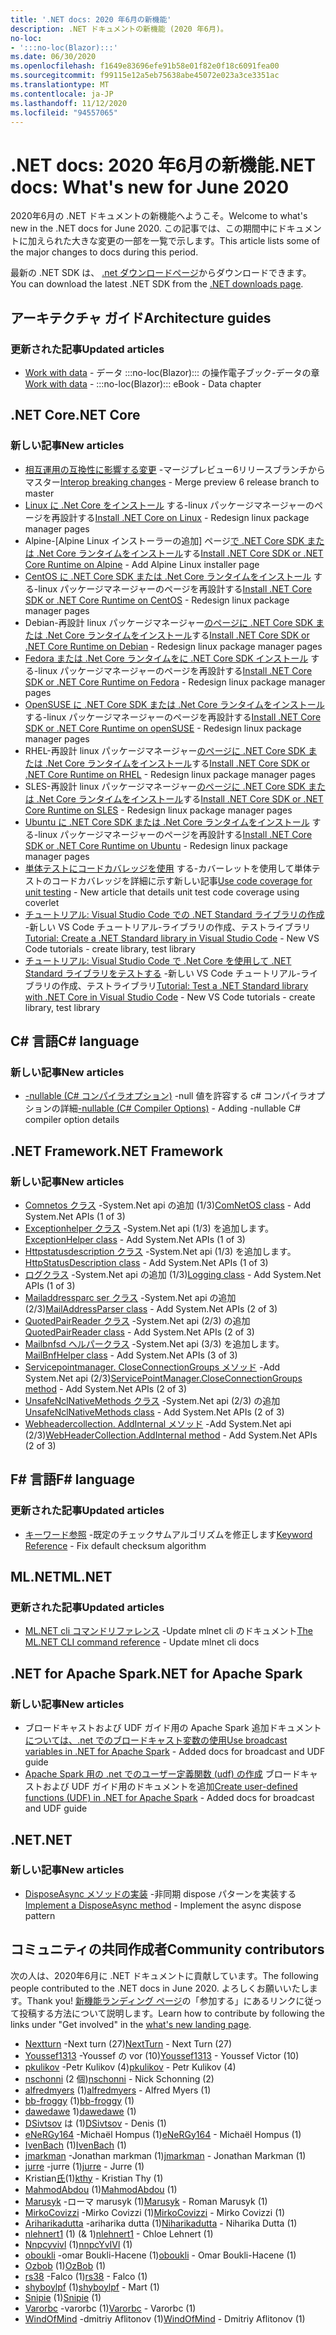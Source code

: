 ```yaml
---
title: '.NET docs: 2020 年6月の新機能'
description: .NET ドキュメントの新機能 (2020 年6月)。
no-loc:
- ':::no-loc(Blazor):::'
ms.date: 06/30/2020
ms.openlocfilehash: f1649e83696efe91b58e01f82e0f18c6091fea00
ms.sourcegitcommit: f99115e12a5eb75638abe45072e023a3ce3351ac
ms.translationtype: MT
ms.contentlocale: ja-JP
ms.lasthandoff: 11/12/2020
ms.locfileid: "94557065"
---
```

# <a name="net-docs-whats-new-for-june-2020"></a><span data-ttu-id="4919c-103">.NET docs: 2020 年6月の新機能</span><span class="sxs-lookup"><span data-stu-id="4919c-103">.NET docs: What's new for June 2020</span></span>

<span data-ttu-id="4919c-104">2020年6月の .NET ドキュメントの新機能へようこそ。</span><span class="sxs-lookup"><span data-stu-id="4919c-104">Welcome to what's new in the .NET docs for June 2020.</span></span> <span data-ttu-id="4919c-105">この記事では、この期間中にドキュメントに加えられた大きな変更の一部を一覧で示します。</span><span class="sxs-lookup"><span data-stu-id="4919c-105">This article lists some of the major changes to docs during this period.</span></span>

<span data-ttu-id="4919c-106">最新の .NET SDK は、 [.net ダウンロードページ](https://dotnet.microsoft.com/download)からダウンロードできます。</span><span class="sxs-lookup"><span data-stu-id="4919c-106">You can download the latest .NET SDK from the [.NET downloads page](https://dotnet.microsoft.com/download).</span></span>

## <a name="architecture-guides"></a><span data-ttu-id="4919c-107">アーキテクチャ ガイド</span><span class="sxs-lookup"><span data-stu-id="4919c-107">Architecture guides</span></span>

### <a name="updated-articles"></a><span data-ttu-id="4919c-108">更新された記事</span><span class="sxs-lookup"><span data-stu-id="4919c-108">Updated articles</span></span>

- <span data-ttu-id="4919c-109">[Work with data](../architecture/blazor-for-web-forms-developers/data.md)  -  データ :::no-loc(Blazor)::: の操作電子ブック-データの章</span><span class="sxs-lookup"><span data-stu-id="4919c-109">[Work with data](../architecture/blazor-for-web-forms-developers/data.md) - :::no-loc(Blazor)::: eBook - Data chapter</span></span>

## <a name="net-core"></a><span data-ttu-id="4919c-110">.NET Core</span><span class="sxs-lookup"><span data-stu-id="4919c-110">.NET Core</span></span>

### <a name="new-articles"></a><span data-ttu-id="4919c-111">新しい記事</span><span class="sxs-lookup"><span data-stu-id="4919c-111">New articles</span></span>

- <span data-ttu-id="4919c-112">[相互運用の互換性に影響する変更](../core/compatibility/interop.md) -マージプレビュー6リリースブランチからマスター</span><span class="sxs-lookup"><span data-stu-id="4919c-112">[Interop breaking changes](../core/compatibility/interop.md) - Merge preview 6 release branch to master</span></span>
- <span data-ttu-id="4919c-113">[Linux に .Net Core をインストール](../core/install/linux.md) する-linux パッケージマネージャーのページを再設計する</span><span class="sxs-lookup"><span data-stu-id="4919c-113">[Install .NET Core on Linux](../core/install/linux.md) - Redesign linux package manager pages</span></span>
- <span data-ttu-id="4919c-114">Alpine-[Alpine Linux インストーラーの追加] ページ[で .NET Core SDK または .Net Core ランタイムをインストール](../core/install/linux-alpine.md)する</span><span class="sxs-lookup"><span data-stu-id="4919c-114">[Install .NET Core SDK or .NET Core Runtime on Alpine](../core/install/linux-alpine.md) - Add Alpine Linux installer page</span></span>
- <span data-ttu-id="4919c-115">[CentOS に .NET Core SDK または .Net Core ランタイムをインストール](../core/install/linux-centos.md) する-linux パッケージマネージャーのページを再設計する</span><span class="sxs-lookup"><span data-stu-id="4919c-115">[Install .NET Core SDK or .NET Core Runtime on CentOS](../core/install/linux-centos.md) - Redesign linux package manager pages</span></span>
- <span data-ttu-id="4919c-116">Debian-再設計 linux パッケージマネージャー[のページに .NET Core SDK または .Net Core ランタイムをインストール](../core/install/linux-debian.md)する</span><span class="sxs-lookup"><span data-stu-id="4919c-116">[Install .NET Core SDK or .NET Core Runtime on Debian](../core/install/linux-debian.md) - Redesign linux package manager pages</span></span>
- <span data-ttu-id="4919c-117">[Fedora または .Net Core ランタイムをに .NET Core SDK インストール](../core/install/linux-fedora.md) する-linux パッケージマネージャーのページを再設計する</span><span class="sxs-lookup"><span data-stu-id="4919c-117">[Install .NET Core SDK or .NET Core Runtime on Fedora](../core/install/linux-fedora.md) - Redesign linux package manager pages</span></span>
- <span data-ttu-id="4919c-118">[OpenSUSE に .NET Core SDK または .Net Core ランタイムをインストール](../core/install/linux-opensuse.md) する-linux パッケージマネージャーのページを再設計する</span><span class="sxs-lookup"><span data-stu-id="4919c-118">[Install .NET Core SDK or .NET Core Runtime on openSUSE](../core/install/linux-opensuse.md) - Redesign linux package manager pages</span></span>
- <span data-ttu-id="4919c-119">RHEL-再設計 linux パッケージマネージャー[のページに .NET Core SDK または .Net Core ランタイムをインストール](../core/install/linux-rhel.md)する</span><span class="sxs-lookup"><span data-stu-id="4919c-119">[Install .NET Core SDK or .NET Core Runtime on RHEL](../core/install/linux-rhel.md) - Redesign linux package manager pages</span></span>
- <span data-ttu-id="4919c-120">SLES-再設計 linux パッケージマネージャー[のページに .NET Core SDK または .Net Core ランタイムをインストール](../core/install/linux-sles.md)する</span><span class="sxs-lookup"><span data-stu-id="4919c-120">[Install .NET Core SDK or .NET Core Runtime on SLES](../core/install/linux-sles.md) - Redesign linux package manager pages</span></span>
- <span data-ttu-id="4919c-121">[Ubuntu に .NET Core SDK または .Net Core ランタイムをインストール](../core/install/linux-ubuntu.md) する-linux パッケージマネージャーのページを再設計する</span><span class="sxs-lookup"><span data-stu-id="4919c-121">[Install .NET Core SDK or .NET Core Runtime on Ubuntu](../core/install/linux-ubuntu.md) - Redesign linux package manager pages</span></span>
- <span data-ttu-id="4919c-122">[単体テストにコードカバレッジを使用](../core/testing/unit-testing-code-coverage.md) する-カバーレットを使用して単体テストのコードカバレッジを詳細に示す新しい記事</span><span class="sxs-lookup"><span data-stu-id="4919c-122">[Use code coverage for unit testing](../core/testing/unit-testing-code-coverage.md) - New article that details unit test code coverage using coverlet</span></span>
- <span data-ttu-id="4919c-123">[チュートリアル: Visual Studio Code での .NET Standard ライブラリの作成](../core/tutorials/library-with-visual-studio-code.md) -新しい VS Code チュートリアル-ライブラリの作成、テストライブラリ</span><span class="sxs-lookup"><span data-stu-id="4919c-123">[Tutorial: Create a .NET Standard library in Visual Studio Code](../core/tutorials/library-with-visual-studio-code.md) - New VS Code tutorials - create library, test library</span></span>
- <span data-ttu-id="4919c-124">[チュートリアル: Visual Studio Code で .Net Core を使用して .NET Standard ライブラリをテストする](../core/tutorials/testing-library-with-visual-studio-code.md) -新しい VS Code チュートリアル-ライブラリの作成、テストライブラリ</span><span class="sxs-lookup"><span data-stu-id="4919c-124">[Tutorial: Test a .NET Standard library with .NET Core in Visual Studio Code](../core/tutorials/testing-library-with-visual-studio-code.md) - New VS Code tutorials - create library, test library</span></span>

## <a name="c-language"></a><span data-ttu-id="4919c-125">C# 言語</span><span class="sxs-lookup"><span data-stu-id="4919c-125">C# language</span></span>

### <a name="new-articles"></a><span data-ttu-id="4919c-126">新しい記事</span><span class="sxs-lookup"><span data-stu-id="4919c-126">New articles</span></span>

- <span data-ttu-id="4919c-127">[-nullable (C# コンパイラオプション)](../csharp/language-reference/compiler-options/nullable-compiler-option.md) -null 値を許容する c# コンパイラオプションの詳細</span><span class="sxs-lookup"><span data-stu-id="4919c-127">[-nullable (C# Compiler Options)](../csharp/language-reference/compiler-options/nullable-compiler-option.md) - Adding -nullable C# compiler option details</span></span>

## <a name="net-framework"></a><span data-ttu-id="4919c-128">.NET Framework</span><span class="sxs-lookup"><span data-stu-id="4919c-128">.NET Framework</span></span>

### <a name="new-articles"></a><span data-ttu-id="4919c-129">新しい記事</span><span class="sxs-lookup"><span data-stu-id="4919c-129">New articles</span></span>

- <span data-ttu-id="4919c-130">[Comnetos クラス](../framework/additional-apis/system.net.comnetos.md) -System.Net api の追加 (1/3)</span><span class="sxs-lookup"><span data-stu-id="4919c-130">[ComNetOS class](../framework/additional-apis/system.net.comnetos.md) - Add System.Net APIs (1 of 3)</span></span>
- <span data-ttu-id="4919c-131">[Exceptionhelper クラス](../framework/additional-apis/system.net.exceptionhelper.md) -System.Net api (1/3) を追加します。</span><span class="sxs-lookup"><span data-stu-id="4919c-131">[ExceptionHelper class](../framework/additional-apis/system.net.exceptionhelper.md) - Add System.Net APIs (1 of 3)</span></span>
- <span data-ttu-id="4919c-132">[Httpstatusdescription クラス](../framework/additional-apis/system.net.httpstatusdescription.md) -System.Net api (1/3) を追加します。</span><span class="sxs-lookup"><span data-stu-id="4919c-132">[HttpStatusDescription class](../framework/additional-apis/system.net.httpstatusdescription.md) - Add System.Net APIs (1 of 3)</span></span>
- <span data-ttu-id="4919c-133">[ログクラス](../framework/additional-apis/system.net.logging.md) -System.Net api の追加 (1/3)</span><span class="sxs-lookup"><span data-stu-id="4919c-133">[Logging class](../framework/additional-apis/system.net.logging.md) - Add System.Net APIs (1 of 3)</span></span>
- <span data-ttu-id="4919c-134">[Mailaddressparc ser クラス](../framework/additional-apis/system.net.mail.mailaddressparser.md) -System.Net api の追加 (2/3)</span><span class="sxs-lookup"><span data-stu-id="4919c-134">[MailAddressParser class](../framework/additional-apis/system.net.mail.mailaddressparser.md) - Add System.Net APIs (2 of 3)</span></span>
- <span data-ttu-id="4919c-135">[QuotedPairReader クラス](../framework/additional-apis/system.net.mail.quotedpairreader.md) -System.Net api (2/3) の追加</span><span class="sxs-lookup"><span data-stu-id="4919c-135">[QuotedPairReader class](../framework/additional-apis/system.net.mail.quotedpairreader.md) - Add System.Net APIs (2 of 3)</span></span>
- <span data-ttu-id="4919c-136">[Mailbnfsd ヘルパークラス](../framework/additional-apis/system.net.mime.mailbnfhelper.md) -System.Net api (3/3) を追加します。</span><span class="sxs-lookup"><span data-stu-id="4919c-136">[MailBnfHelper class](../framework/additional-apis/system.net.mime.mailbnfhelper.md) - Add System.Net APIs (3 of 3)</span></span>
- <span data-ttu-id="4919c-137">[Servicepointmanager. CloseConnectionGroups メソッド](../framework/additional-apis/system.net.servicepointmanager.closeconnectiongroups.md) -Add System.Net api (2/3)</span><span class="sxs-lookup"><span data-stu-id="4919c-137">[ServicePointManager.CloseConnectionGroups method](../framework/additional-apis/system.net.servicepointmanager.closeconnectiongroups.md) - Add System.Net APIs (2 of 3)</span></span>
- <span data-ttu-id="4919c-138">[UnsafeNclNativeMethods クラス](../framework/additional-apis/system.net.unsafenclnativemethods.md) -System.Net api (2/3) の追加</span><span class="sxs-lookup"><span data-stu-id="4919c-138">[UnsafeNclNativeMethods class](../framework/additional-apis/system.net.unsafenclnativemethods.md) - Add System.Net APIs (2 of 3)</span></span>
- <span data-ttu-id="4919c-139">[Webheadercollection. AddInternal メソッド](../framework/additional-apis/system.net.webheadercollection.addinternal.md) -Add System.Net api (2/3)</span><span class="sxs-lookup"><span data-stu-id="4919c-139">[WebHeaderCollection.AddInternal method](../framework/additional-apis/system.net.webheadercollection.addinternal.md) - Add System.Net APIs (2 of 3)</span></span>

## <a name="f-language"></a><span data-ttu-id="4919c-140">F# 言語</span><span class="sxs-lookup"><span data-stu-id="4919c-140">F# language</span></span>

### <a name="updated-articles"></a><span data-ttu-id="4919c-141">更新された記事</span><span class="sxs-lookup"><span data-stu-id="4919c-141">Updated articles</span></span>

- <span data-ttu-id="4919c-142">[キーワード参照](../fsharp/language-reference/keyword-reference.md) -既定のチェックサムアルゴリズムを修正します</span><span class="sxs-lookup"><span data-stu-id="4919c-142">[Keyword Reference](../fsharp/language-reference/keyword-reference.md) - Fix default checksum algorithm</span></span>

## <a name="mlnet"></a><span data-ttu-id="4919c-143">ML.NET</span><span class="sxs-lookup"><span data-stu-id="4919c-143">ML.NET</span></span>

### <a name="updated-articles"></a><span data-ttu-id="4919c-144">更新された記事</span><span class="sxs-lookup"><span data-stu-id="4919c-144">Updated articles</span></span>

- <span data-ttu-id="4919c-145">[ML.NET cli コマンドリファレンス](../machine-learning/reference/ml-net-cli-reference.md) -Update mlnet cli のドキュメント</span><span class="sxs-lookup"><span data-stu-id="4919c-145">[The ML.NET CLI command reference](../machine-learning/reference/ml-net-cli-reference.md) - Update mlnet cli docs</span></span>

## <a name="net-for-apache-spark"></a><span data-ttu-id="4919c-146">.NET for Apache Spark</span><span class="sxs-lookup"><span data-stu-id="4919c-146">.NET for Apache Spark</span></span>

### <a name="new-articles"></a><span data-ttu-id="4919c-147">新しい記事</span><span class="sxs-lookup"><span data-stu-id="4919c-147">New articles</span></span>

- <span data-ttu-id="4919c-148">ブロードキャストおよび UDF ガイド用の Apache Spark 追加ドキュメント[については、.net でのブロードキャスト変数の使用](../spark/how-to-guides/broadcast-guide.md)</span><span class="sxs-lookup"><span data-stu-id="4919c-148">[Use broadcast variables in .NET for Apache Spark](../spark/how-to-guides/broadcast-guide.md) - Added docs for broadcast and UDF guide</span></span>
- <span data-ttu-id="4919c-149">[Apache Spark 用の .net でのユーザー定義関数 (udf) の作成](../spark/how-to-guides/udf-guide.md) ブロードキャストおよび UDF ガイド用のドキュメントを追加</span><span class="sxs-lookup"><span data-stu-id="4919c-149">[Create user-defined functions (UDF) in .NET for Apache Spark](../spark/how-to-guides/udf-guide.md) - Added docs for broadcast and UDF guide</span></span>

## <a name="net"></a><span data-ttu-id="4919c-150">.NET</span><span class="sxs-lookup"><span data-stu-id="4919c-150">.NET</span></span>

### <a name="new-articles"></a><span data-ttu-id="4919c-151">新しい記事</span><span class="sxs-lookup"><span data-stu-id="4919c-151">New articles</span></span>

- <span data-ttu-id="4919c-152">[DisposeAsync メソッドの実装](../standard/garbage-collection/implementing-disposeasync.md) -非同期 dispose パターンを実装する</span><span class="sxs-lookup"><span data-stu-id="4919c-152">[Implement a DisposeAsync method](../standard/garbage-collection/implementing-disposeasync.md) - Implement the async dispose pattern</span></span>

## <a name="community-contributors"></a><span data-ttu-id="4919c-153">コミュニティの共同作成者</span><span class="sxs-lookup"><span data-stu-id="4919c-153">Community contributors</span></span>

<span data-ttu-id="4919c-154">次の人は、2020年6月に .NET ドキュメントに貢献しています。</span><span class="sxs-lookup"><span data-stu-id="4919c-154">The following people contributed to the .NET docs in June 2020.</span></span> <span data-ttu-id="4919c-155">よろしくお願いいたします。</span><span class="sxs-lookup"><span data-stu-id="4919c-155">Thank you!</span></span> <span data-ttu-id="4919c-156">[新機能ランディング ページ](index.yml)の「参加する」にあるリンクに従って投稿する方法について説明します。</span><span class="sxs-lookup"><span data-stu-id="4919c-156">Learn how to contribute by following the links under "Get involved" in the [what's new landing page](index.yml).</span></span>

- <span data-ttu-id="4919c-157">[Nextturn](https://github.com/NextTurn) -Next turn (27)</span><span class="sxs-lookup"><span data-stu-id="4919c-157">[NextTurn](https://github.com/NextTurn) - Next Turn (27)</span></span>
- <span data-ttu-id="4919c-158">[Youssef1313](https://github.com/Youssef1313) -Youssef の vor (10)</span><span class="sxs-lookup"><span data-stu-id="4919c-158">[Youssef1313](https://github.com/Youssef1313) - Youssef Victor (10)</span></span>
- <span data-ttu-id="4919c-159">[pkulikov](https://github.com/pkulikov) -Petr Kulikov (4)</span><span class="sxs-lookup"><span data-stu-id="4919c-159">[pkulikov](https://github.com/pkulikov) - Petr Kulikov (4)</span></span>
- <span data-ttu-id="4919c-160">[nschonni](https://github.com/nschonni) (2 個)</span><span class="sxs-lookup"><span data-stu-id="4919c-160">[nschonni](https://github.com/nschonni) - Nick Schonning (2)</span></span>
- <span data-ttu-id="4919c-161">[alfredmyers](https://github.com/alfredmyers) (1)</span><span class="sxs-lookup"><span data-stu-id="4919c-161">[alfredmyers](https://github.com/alfredmyers) - Alfred Myers (1)</span></span>
- <span data-ttu-id="4919c-162">[bb-froggy](https://github.com/bb-froggy) (1)</span><span class="sxs-lookup"><span data-stu-id="4919c-162">[bb-froggy](https://github.com/bb-froggy) (1)</span></span>
- <span data-ttu-id="4919c-163">[dawedawe](https://github.com/dawedawe) 1)</span><span class="sxs-lookup"><span data-stu-id="4919c-163">[dawedawe](https://github.com/dawedawe) (1)</span></span>
- <span data-ttu-id="4919c-164">[DSivtsov](https://github.com/DSivtsov) は (1)</span><span class="sxs-lookup"><span data-stu-id="4919c-164">[DSivtsov](https://github.com/DSivtsov) - Denis (1)</span></span>
- <span data-ttu-id="4919c-165">[eNeRGy164](https://github.com/eNeRGy164) -Michaël Hompus (1)</span><span class="sxs-lookup"><span data-stu-id="4919c-165">[eNeRGy164](https://github.com/eNeRGy164) - Michaël Hompus (1)</span></span>
- <span data-ttu-id="4919c-166">[IvenBach](https://github.com/IvenBach) (1)</span><span class="sxs-lookup"><span data-stu-id="4919c-166">[IvenBach](https://github.com/IvenBach) (1)</span></span>
- <span data-ttu-id="4919c-167">[jmarkman](https://github.com/jmarkman) -Jonathan markman (1)</span><span class="sxs-lookup"><span data-stu-id="4919c-167">[jmarkman](https://github.com/jmarkman) - Jonathan Markman (1)</span></span>
- <span data-ttu-id="4919c-168">[jurre](https://github.com/jurre) -jurre (1)</span><span class="sxs-lookup"><span data-stu-id="4919c-168">[jurre](https://github.com/jurre) - Jurre (1)</span></span>
- <span data-ttu-id="4919c-169">Kristian[氏](https://github.com/kthy)(1)</span><span class="sxs-lookup"><span data-stu-id="4919c-169">[kthy](https://github.com/kthy) - Kristian Thy (1)</span></span>
- <span data-ttu-id="4919c-170">[MahmodAbdou](https://github.com/MahmodAbdou) (1)</span><span class="sxs-lookup"><span data-stu-id="4919c-170">[MahmodAbdou](https://github.com/MahmodAbdou) (1)</span></span>
- <span data-ttu-id="4919c-171">[Marusyk](https://github.com/Marusyk) -ローマ marusyk (1)</span><span class="sxs-lookup"><span data-stu-id="4919c-171">[Marusyk](https://github.com/Marusyk) - Roman Marusyk (1)</span></span>
- <span data-ttu-id="4919c-172">[MirkoCovizzi](https://github.com/MirkoCovizzi) -Mirko Covizzi (1)</span><span class="sxs-lookup"><span data-stu-id="4919c-172">[MirkoCovizzi](https://github.com/MirkoCovizzi) - Mirko Covizzi (1)</span></span>
- <span data-ttu-id="4919c-173">[Ariharikadutta](https://github.com/Niharikadutta) -ariharika dutta (1)</span><span class="sxs-lookup"><span data-stu-id="4919c-173">[Niharikadutta](https://github.com/Niharikadutta) - Niharika Dutta (1)</span></span>
- <span data-ttu-id="4919c-174">[nlehnert1](https://github.com/nlehnert1) (1) (& 1)</span><span class="sxs-lookup"><span data-stu-id="4919c-174">[nlehnert1](https://github.com/nlehnert1) - Chloe Lehnert (1)</span></span>
- <span data-ttu-id="4919c-175">[Nnpcyvivl](https://github.com/nnpcYvIVl) (1)</span><span class="sxs-lookup"><span data-stu-id="4919c-175">[nnpcYvIVl](https://github.com/nnpcYvIVl) (1)</span></span>
- <span data-ttu-id="4919c-176">[oboukli](https://github.com/oboukli) -omar Boukli-Hacene (1)</span><span class="sxs-lookup"><span data-stu-id="4919c-176">[oboukli](https://github.com/oboukli) - Omar Boukli-Hacene (1)</span></span>
- <span data-ttu-id="4919c-177">[Ozbob](https://github.com/OzBob) (1)</span><span class="sxs-lookup"><span data-stu-id="4919c-177">[OzBob](https://github.com/OzBob) (1)</span></span>
- <span data-ttu-id="4919c-178">[rs38](https://github.com/rs38) -Falco (1)</span><span class="sxs-lookup"><span data-stu-id="4919c-178">[rs38](https://github.com/rs38) - Falco (1)</span></span>
- <span data-ttu-id="4919c-179">[shyboylpf](https://github.com/shyboylpf) (1)</span><span class="sxs-lookup"><span data-stu-id="4919c-179">[shyboylpf](https://github.com/shyboylpf) - Mart (1)</span></span>
- <span data-ttu-id="4919c-180">[Snipie](https://github.com/Snipie) (1)</span><span class="sxs-lookup"><span data-stu-id="4919c-180">[Snipie](https://github.com/Snipie) (1)</span></span>
- <span data-ttu-id="4919c-181">[Varorbc](https://github.com/Varorbc) -varorbc (1)</span><span class="sxs-lookup"><span data-stu-id="4919c-181">[Varorbc](https://github.com/Varorbc) - Varorbc (1)</span></span>
- <span data-ttu-id="4919c-182">[WindOfMind](https://github.com/WindOfMind) -dmitriy Aflitonov (1)</span><span class="sxs-lookup"><span data-stu-id="4919c-182">[WindOfMind](https://github.com/WindOfMind) - Dmitriy Aflitonov (1)</span></span>
